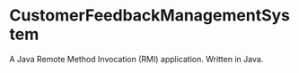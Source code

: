 # CustomerFeedbackManagementSystem
A Java Remote Method Invocation (RMI) application.
Written in Java.
